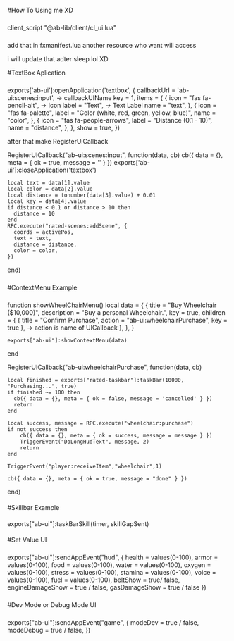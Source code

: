 #How To Using me XD

###
client_script "@ab-lib/client/cl_ui.lua"
###

add that in fxmanifest.lua another resource who want will access 

i will update that adter sleep lol XD

#TextBox Aplication

###
exports['ab-ui']:openApplication('textbox', {
    callbackUrl = 'ab-ui:scenes:input', -> callbackUIName
    key = 1,
    items = {
        {
            icon = "fas fa-pencil-alt", -> Icon
            label = "Text", -> Text Label
            name = "text", 
        },
        {
            icon = "fas fa-palette",
            label = "Color (white, red, green, yellow, blue)",
            name = "color",
        },
        {
            icon = "fas fa-people-arrows",
            label = "Distance (0.1 - 10)",
            name = "distance",
        },
    },
    show = true,
})

after that make RegisterUiCallback

RegisterUICallback("ab-ui:scenes:input", function(data, cb)
    cb({ data = {}, meta = { ok = true, message = '' } })
    exports['ab-ui']:closeApplication('textbox')
   
    local text = data[1].value
    local color = data[2].value
    local distance = tonumber(data[3].value) + 0.01
    local key = data[4].value
    if distance < 0.1 or distance > 10 then
      distance = 10
    end
    RPC.execute("rated-scenes:addScene", {
      coords = activePos,
      text = text,
      distance = distance,
      color = color,
    })
end)
###

#ContextMenu Example

###
function showWheelChairMenu()
    local data = {
        {
            title = "Buy Wheelchair ($10,000)",
            description = "Buy a personal Wheelchair.",
            key = true,
            children = {
				{ title = "Confirm Purchase", action = "ab-ui:wheelchairPurchase", key = true }, -> action is name of UICallback
			},
        },
    }

    exports["ab-ui"]:showContextMenu(data)
end

RegisterUICallback("ab-ui:wheelchairPurchase", function(data, cb)

	local finished = exports["rated-taskbar"]:taskBar(10000, "Purchasing...", true)
	if finished ~= 100 then
	  cb({ data = {}, meta = { ok = false, message = 'cancelled' } })
	  return
	end
	
	local success, message = RPC.execute("wheelchair:purchase")
	if not success then
		cb({ data = {}, meta = { ok = success, message = message } })
		TriggerEvent("DoLongHudText", message, 2)
		return
	end

	TriggerEvent("player:receiveItem","wheelchair",1)
	
	cb({ data = {}, meta = { ok = true, message = "done" } })
end)
####

#Skillbar Example

####
exports["ab-ui"]:taskBarSkill(timer, skillGapSent)
####

#Set Value UI

###
exports["ab-ui"]:sendAppEvent("hud", {
    health = values(0-100),
    armor = values(0-100),
    food = values(0-100),
    water = values(0-100),
    oxygen = values(0-100),
    stress = values(0-100),
    stamina = values(0-100),
    voice = values(0-100),
    fuel = values(0-100),
    beltShow = true/ false,
    engineDamageShow = true / false,
    gasDamageShow = true / false
})
###

#Dev Mode or Debug Mode UI

###
exports["ab-ui"]:sendAppEvent("game", {
    modeDev = true / false,
    modeDebug = true / false,
})
###
